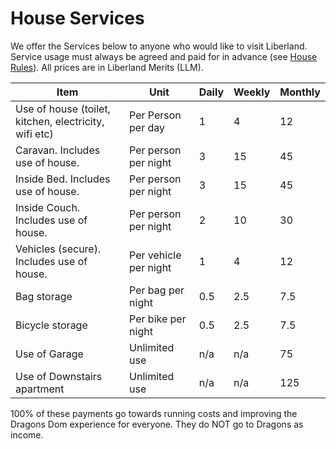 # House Services

We offer the Services below to anyone who would like to visit Liberland.  Service usage must always be agreed and paid for in advance (see [House Rules](/rules.md)).  All prices are in Liberland Merits (LLM).


|Item|Unit| Daily| Weekly | Monthly|
|---|---|---|---|---|
|Use of house (toilet, kitchen, electricity, wifi etc)|Per Person per day| 1  |4 | 12 |
|Caravan. Includes use of house.|Per person per night|3 | 15 | 45 |
|Inside Bed. Includes use of house.|Per person per night|3|15|45|
|Inside Couch. Includes use of house.|Per person per night|2|10|30|
|Vehicles (secure). Includes use of house.|Per vehicle per night| 1  |4 | 12 |
|Bag storage|Per bag per night|0.5|2.5|7.5|
|Bicycle storage|Per bike per night|0.5|2.5|7.5|
|Use of Garage|Unlimited use|n/a|n/a|75|
|Use of Downstairs apartment|Unlimited use|n/a|n/a|125|

100% of these payments go towards running costs and improving the Dragons Dom experience for everyone.  They do NOT go to Dragons as income.  






